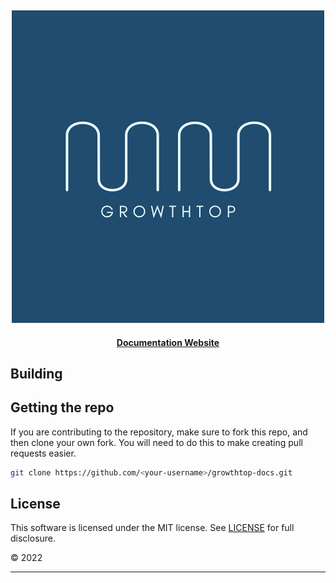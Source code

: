 <p>&nbsp;</p>
<p align="center">
<img src="./img/GROWTHTOP.png" width=500>
</p>

<div align="center">
  <h4>
    <a href="">Documentation Website</a>
  </h4>
</div>

## Building

## Getting the repo

If you are contributing to the repository, make sure to fork this repo, and then clone your own fork. You will need to do this to make creating pull requests easier.

```bash
git clone https://github.com/<your-username>/growthtop-docs.git
```

## License

This software is licensed under the MIT license. See [LICENSE](./LICENSE) for full disclosure.

© 2022

<hr/>
